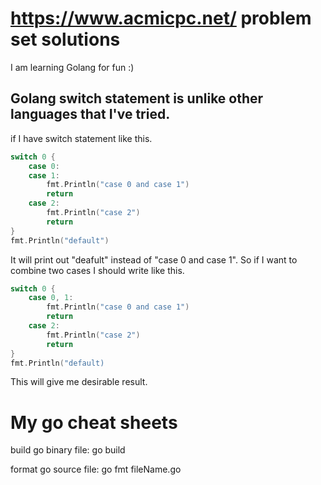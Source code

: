 # https://www.acmicpc.net/ problem set solutions

I am learning Golang for fun :)

## Golang switch statement is unlike other languages that I've tried.
if I have switch statement like this.

```Go
switch 0 {
	case 0:
	case 1:
		fmt.Println("case 0 and case 1")
		return
	case 2:
		fmt.Println("case 2")
		return
}
fmt.Println("default")
```

It will print out "deafult" instead of "case 0 and case 1".
So if I want to combine two cases I should write like this.

```Go
switch 0 {
	case 0, 1:
		fmt.Println("case 0 and case 1")
		return
	case 2:
		fmt.Println("case 2")
		return
}
fmt.Println("default)
```

This will give me desirable result.

# My go cheat sheets

build go binary file: go build

format go source file: go fmt fileName.go
